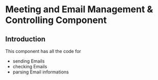 # Meeting and Email Management & Controlling Component
## Introduction
This component has all the code for
- sending Emails
- checking Emails
- parsing Email informations
